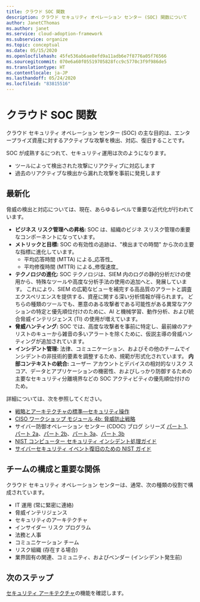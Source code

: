 ```yaml
---
title: クラウド SOC 関数
description: クラウド セキュリティ オペレーション センター (SOC) 関数について
author: JanetCThomas
ms.author: janet
ms.service: cloud-adoption-framework
ms.subservice: organize
ms.topic: conceptual
ms.date: 05/15/2020
ms.openlocfilehash: 45fe536ab6ae8efd9a11adb6e7f8776a05f76566
ms.sourcegitcommit: 070e6a60f05519705828fcc9c5770c3f9f986de5
ms.translationtype: HT
ms.contentlocale: ja-JP
ms.lasthandoff: 05/24/2020
ms.locfileid: "83815516"
---
```

<!-- cSpell:ignore CISO MTTA MTTR SIEM NIST SOCs CDOC -->

# <a name="cloud-soc-functions"></a>クラウド SOC 関数

クラウド セキュリティ オペレーション センター (SOC) の主な目的は、エンタープライズ資産に対するアクティブな攻撃を検出、対応、復旧することです。

SOC が成熟するにつれて、セキュリティ運用は次のようになります。

- ツールによって検出された攻撃にリアクティブに対応します
- 過去のリアクティブな検出から漏れた攻撃を事前に発見します

## <a name="modernization"></a>最新化

脅威の検出と対応については、現在、あらゆるレベルで重要な近代化が行われています。

- **ビジネス リスク管理への昇格:** SOC は、組織のビジネ スリスク管理の重要なコンポーネントになっています。
- **メトリックと目標:** SOC の有効性の追跡は、"検出までの時間" から次の主要な指標に進化しています。
  - 平均応答時間 (MTTA) による_応答性_
  - 平均修復時間 (MTTR) による_修復速度_
- **テクノロジの進化:** SOC テクノロジは、SIEM 内のログの静的分析だけの使用から、特殊なツールや高度な分析手法の使用の追加へと、発展しています。 これにより、SIEM の広範なビューを補完する高品質のアラートと調査エクスペリエンスを提供する、資産に関する深い分析情報が得られます。 どちらの種類のツールでも、悪意のある攻撃者である可能性がある異常なアクションの特定と優先順位付けのために、AI と機械学習、動作分析、および統合脅威インテリジェンス (TI) の使用が増えています。
- **脅威ハンティング:** SOC では、高度な攻撃者を事前に特定し、最前線のアナリストのキューから雑音の多いアラートを除くために、仮説主導の脅威ハンティングが追加されています。
- **インシデント管理:** 法律、コミュニケーション、およびその他のチームでインシデントの非技術的要素を調整するため、規範が形式化されています。
**内部コンテキストの統合:** ユーザー アカウントとデバイスの相対的なリスク スコア、データとアプリケーションの機密性、およびしっかり防御するための主要なセキュリティ分離境界などの SOC アクティビティの優先順位付けのため。

 詳細については、次を参照してください。

- [戦略とアーキテクチャの標準&mdash;セキュリティ操作](https://docs.microsoft.com/security/compass/security-operations-videos-and-decks)
- [CISO ワークショップ モジュール 4b: 脅威防止戦略](https://docs.microsoft.com/security/ciso-workshop/ciso-workshop-module-4b)
- サイバー防御オペレーション センター (CDOC) ブログ シリーズ [パート 1](https://www.microsoft.com/security/blog/2019/02/21/lessons-learned-from-the-microsoft-soc-part-1-organization/)、[パート 2a](https://www.microsoft.com/security/blog/2019/04/23/lessons-learned-microsoft-soc-part-2-organizing-people/)、[パート 2b](https://www.microsoft.com/security/blog/2019/06/06/lessons-learned-from-the-microsoft-soc-part-2b-career-paths-and-readiness/)、[パート 3a](https://www.microsoft.com/security/blog/2019/10/07/ciso-series-lessons-learned-from-the-microsoft-soc-part-3a-choosing-soc-tools/)、[パート 3b](https://www.microsoft.com/security/blog/2019/12/23/ciso-series-lessons-learned-from-the-microsoft-soc-part-3b-a-day-in-the-life)
- [NIST コンピューター セキュリティ インシデント処理ガイド](https://nvlpubs.nist.gov/nistpubs/SpecialPublications/NIST.SP.800-61r2.pdf)
- [サイバーセキュリティ イベント復旧のための NIST ガイド](https://nvlpubs.nist.gov/nistpubs/SpecialPublications/NIST.SP.800-184.pdf)

## <a name="team-composition-and-key-relationships"></a>チームの構成と重要な関係

クラウド セキュリティ オペレーション センターは、通常、次の種類の役割で構成されています。

- IT 運用 (常に緊密に連絡)
- 脅威インテリジェンス
- セキュリティのアーキテクチャ
- インサイダー リスク プログラム
- 法務と人事
- コミュニケーション チーム
- リスク組織 (存在する場合)
- 業界固有の関連、コミュニティ、およびベンダー (インシデント発生前)

## <a name="next-steps"></a>次のステップ

[セキュリティ アーキテクチャ](./cloud-security-architecture.md)の機能を確認します。
